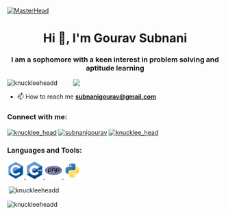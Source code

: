 [![MasterHead](https://i0.wp.com/vusci.blog/wp-content/uploads/2020/01/banner-for-article-2.jpg?resize=1588%2C610&ssl=1)](https://KNuckleeHEADD.io)
<h1 align="center">Hi 👋, I'm Gourav Subnani</h1>
<h3 align="center">I am a sophomore with a keen interest in problem solving and aptitude learning</h3>
<img align="right" width="350" src="https://media.tenor.com/rePDfDWO3XoAAAAd/hacking.gif">

<p align="left"> <img src="https://komarev.com/ghpvc/?username=knuckleeheadd&label=Profile%20views&color=0e75b6&style=flat" alt="knuckleeheadd" /> </p>

- 📫 How to reach me **subnanigourav@gmail.com**

<h3 align="left">Connect with me:</h3>
<p align="left">
<a href="https://www.codechef.com/users/knucklee_head" target="blank"><img align="center" src="https://cdn.jsdelivr.net/npm/simple-icons@3.1.0/icons/codechef.svg" alt="knucklee_head" height="30" width="40" /></a>
<a href="https://www.hackerrank.com/subnanigourav" target="blank"><img align="center" src="https://raw.githubusercontent.com/rahuldkjain/github-profile-readme-generator/master/src/images/icons/Social/hackerrank.svg" alt="subnanigourav" height="30" width="40" /></a>
<a href="https://codeforces.com/profile/knucklee_head" target="blank"><img align="center" src="https://raw.githubusercontent.com/rahuldkjain/github-profile-readme-generator/master/src/images/icons/Social/codeforces.svg" alt="knucklee_head" height="30" width="40" /></a>
</p>

<h3 align="left">Languages and Tools:</h3>
<p align="left"> <a href="https://www.cprogramming.com/" target="_blank" rel="noreferrer"> <img src="https://raw.githubusercontent.com/devicons/devicon/master/icons/c/c-original.svg" alt="c" width="40" height="40"/> </a> <a href="https://www.w3schools.com/cpp/" target="_blank" rel="noreferrer"> <img src="https://raw.githubusercontent.com/devicons/devicon/master/icons/cplusplus/cplusplus-original.svg" alt="cplusplus" width="40" height="40"/> </a> <a href="https://www.php.net" target="_blank" rel="noreferrer"> <img src="https://raw.githubusercontent.com/devicons/devicon/master/icons/php/php-original.svg" alt="php" width="40" height="40"/> </a> <a href="https://www.python.org" target="_blank" rel="noreferrer"> <img src="https://raw.githubusercontent.com/devicons/devicon/master/icons/python/python-original.svg" alt="python" width="40" height="40"/> </a> </p>

<p>&nbsp;<img align="center" src="https://github-readme-stats-sigma-five.vercel.app/api?username=knuckleeheadd&show_icons=true&locale=en" alt="knuckleeheadd" /></p>

<p><img align="center" src="https://github-readme-streak-stats-sigma-five.herokuapp.com/?user=knuckleeheadd&" alt="knuckleeheadd" /></p>

